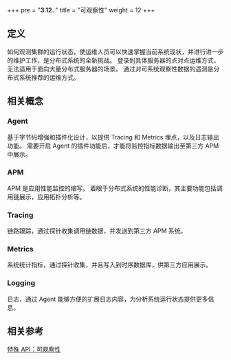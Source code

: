 +++
pre = "<b>3.12. </b>"
title = "可观察性"
weight = 12
+++

## 定义

如何观测集群的运行状态，使运维人员可以快速掌握当前系统现状，并进行进一步的维护工作，是分布式系统的全新挑战。
登录到具体服务器的点对点运维方式，无法适用于面向大量分布式服务器的场景。
通过对可系统观察性数据的遥测是分布式系统推荐的运维方式。

## 相关概念

### Agent

基于字节码增强和插件化设计，以提供 Tracing 和 Metrics 埋点，以及日志输出功能。
需要开启 Agent 的插件功能后，才能将监控指标数据输出至第三方 APM 中展示。

### APM

APM 是应用性能监控的缩写。
着眼于分布式系统的性能诊断，其主要功能包括调用链展示，应用拓扑分析等。

### Tracing

链路跟踪，通过探针收集调用链数据，并发送到第三方 APM 系统。

### Metrics

系统统计指标，通过探针收集，并且写入到时序数据库，供第三方应用展示。

### Logging

日志，通过 Agent 能够方便的扩展日志内容，为分析系统运行状态提供更多信息。

## 相关参考

[特殊 API：可观察性](/cn/user-manual/shardingsphere-jdbc/special-api/observability/)
